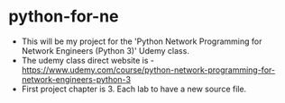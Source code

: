 # python-for-ne
 - This will be my project for the 'Python Network Programming for Network Engineers (Python 3)' Udemy class.
 - The udemy class direct website is - https://www.udemy.com/course/python-network-programming-for-network-engineers-python-3
 - First project chapter is 3. Each lab to have a new source file.